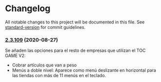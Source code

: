 # Changelog

All notable changes to this project will be documented in this file. See [standard-version](https://github.com/conventional-changelog/standard-version) for commit guidelines.

### [2.3.109](https://github.com/dobleamarilla/tocGameV2/compare/v2.3.108...v2.3.109) (2020-08-27)

Se añaden las opciones para el resto de empresas que utilizan el TOC GAME V2:
- Cobrar artículos que van a peso
- Menús a doble nivel: Aparece como menú deslizante en horizontal para las tiendas con más de 11 menús en el teclado.